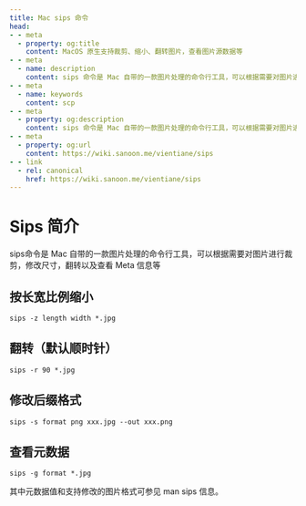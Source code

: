 ```yaml
---
title: Mac sips 命令
head:
- - meta
  - property: og:title
    content: MacOS 原生支持裁剪、缩小、翻转图片，查看图片源数据等
- - meta
  - name: description
    content: sips 命令是 Mac 自带的一款图片处理的命令行工具，可以根据需要对图片进行裁剪，修改尺寸，翻转以及查看Meta信息等
- - meta
  - name: keywords
    content: scp
- - meta
  - property: og:description
    content: sips 命令是 Mac 自带的一款图片处理的命令行工具，可以根据需要对图片进行裁剪，修改尺寸，翻转以及查看Meta信息等
- - meta
  - property: og:url
    content: https://wiki.sanoon.me/vientiane/sips
- - link
  - rel: canonical
    href: https://wiki.sanoon.me/vientiane/sips
---
```


# Sips 简介

sips命令是 Mac 自带的一款图片处理的命令行工具，可以根据需要对图片进行裁剪，修改尺寸，翻转以及查看 Meta 信息等

## 按长宽比例缩小

```
sips -z length width *.jpg
```

## 翻转（默认顺时针）

```
sips -r 90 *.jpg
```

## 修改后缀格式

```
sips -s format png xxx.jpg --out xxx.png
```

## 查看元数据

```
sips -g format *.jpg
```

其中元数据值和支持修改的图片格式可参见 man sips 信息。
    
